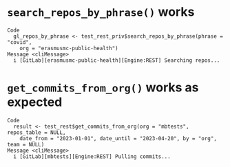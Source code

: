 # `search_repos_by_phrase()` works

    Code
      gl_repos_by_phrase <- test_rest_priv$search_repos_by_phrase(phrase = "covid",
        org = "erasmusmc-public-health")
    Message <cliMessage>
      i [GitLab][erasmusmc-public-health][Engine:REST] Searching repos...

# `get_commits_from_org()` works as expected

    Code
      result <- test_rest$get_commits_from_org(org = "mbtests", repos_table = NULL,
        date_from = "2023-01-01", date_until = "2023-04-20", by = "org", team = NULL)
    Message <cliMessage>
      i [GitLab][mbtests][Engine:REST] Pulling commits...


